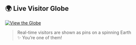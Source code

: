 ## 🌍 Live Visitor Globe

[![View the Globe](https://img.shields.io/badge/🌀_See_Visitors_Live_on_Earth!-ff69b4?style=for-the-badge)](https://mariebbz.github.io/visitor-globe)

> Real-time visitors are shown as pins on a spinning Earth  
> ✨ You’re one of them!


